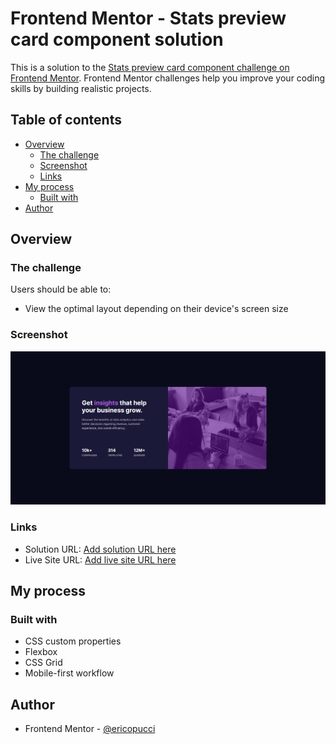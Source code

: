 # Frontend Mentor - Stats preview card component solution

This is a solution to the [Stats preview card component challenge on Frontend Mentor](https://www.frontendmentor.io/challenges/stats-preview-card-component-8JqbgoU62). Frontend Mentor challenges help you improve your coding skills by building realistic projects. 

## Table of contents

- [Overview](#overview)
  - [The challenge](#the-challenge)
  - [Screenshot](#screenshot)
  - [Links](#links)
- [My process](#my-process)
  - [Built with](#built-with)
- [Author](#author)

## Overview

### The challenge

Users should be able to:

- View the optimal layout depending on their device's screen size

### Screenshot

![](./design/stats-card-screenshot.png)

### Links

- Solution URL: [Add solution URL here](https://github.com/ericopucci/Stats-Preview-Card-Component)
- Live Site URL: [Add live site URL here](https://ericopucci.github.io/Stats-Preview-Card-Component/)

## My process

### Built with

- CSS custom properties
- Flexbox
- CSS Grid
- Mobile-first workflow

## Author

- Frontend Mentor - [@ericopucci](https://www.frontendmentor.io/profile/ericopucci)